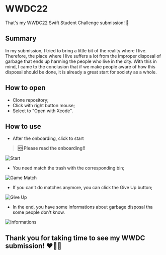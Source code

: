 # WWDC22

That's my WWDC22 Swift Student Challenge submission! 🎉

## Summary

In my submission, I tried to bring a little bit of the reality where I live. Therefore, the place where I live suffers a lot from the improper disposal of garbage that ends up harming the people who live in the city. With this in mind, I came to the conclusion that if we make people aware of how this disposal should be done, it is already a great start for society as a whole.

## How to open

- Clone repository;
- Click with right button mouse;
- Select to "Open with Xcode".

## How to use

- After the onboarding, click to start
> **🆘 Please read the onboarding!!**

![Start](https://user-images.githubusercontent.com/50143403/170491738-51c6f0d6-55b0-47c5-ab69-4773744fe05c.png)

- You need match the trash with the corresponding bin;

![Game Match](https://user-images.githubusercontent.com/50143403/170491008-e7f0ea01-7be0-4f18-bca8-7383807298e8.png)

- If you can't do matches anymore, you can click the Give Up button;

![Give Up](https://user-images.githubusercontent.com/50143403/170491285-1f51b535-1f36-409b-871b-59fd6f5cb478.png)

- In the end, you have some informations about garbage disposal tha some people don't know.

![Informations](https://user-images.githubusercontent.com/50143403/170491633-5b8d34dc-304b-48f2-8d97-a38728c8d24d.png)

## Thank you for taking time to see my WWDC submission! ❤️🤘🏽
